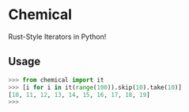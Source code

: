 # Chemical

Rust-Style Iterators in Python!

## Usage

```python
>>> from chemical import it
>>> [i for i in it(range(100)).skip(10).take(10)]
[10, 11, 12, 13, 14, 15, 16, 17, 18, 19]
>>> 
```
